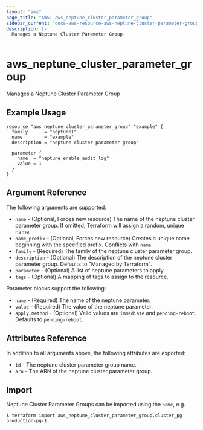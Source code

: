```yaml
---
layout: "aws"
page_title: "AWS: aws_neptune_cluster_parameter_group"
sidebar_current: "docs-aws-resource-aws-neptune-cluster-parameter-group"
description: |-
  Manages a Neptune Cluster Parameter Group
---
```


# aws_neptune_cluster_parameter_group

Manages a Neptune Cluster Parameter Group

## Example Usage

```hcl
resource "aws_neptune_cluster_parameter_group" "example" {
  family      = "neptune1"
  name        = "example"
  description = "neptune cluster parameter group"

  parameter {
    name  = "neptune_enable_audit_log"
    value = 1
  }
}
```

## Argument Reference

The following arguments are supported:

* `name` - (Optional, Forces new resource) The name of the neptune cluster parameter group. If omitted, Terraform will assign a random, unique name.
* `name_prefix` - (Optional, Forces new resource) Creates a unique name beginning with the specified prefix. Conflicts with `name`.
* `family` - (Required) The family of the neptune cluster parameter group.
* `description` - (Optional) The description of the neptune cluster parameter group. Defaults to "Managed by Terraform".
* `parameter` - (Optional) A list of neptune parameters to apply.
* `tags` - (Optional) A mapping of tags to assign to the resource.

Parameter blocks support the following:

* `name` - (Required) The name of the neptune parameter.
* `value` - (Required) The value of the neptune parameter.
* `apply_method` - (Optional) Valid values are `immediate` and `pending-reboot`. Defaults to `pending-reboot`.

## Attributes Reference

In addition to all arguments above, the following attributes are exported:

* `id` - The neptune cluster parameter group name.
* `arn` - The ARN of the neptune cluster parameter group.


## Import

Neptune Cluster Parameter Groups can be imported using the `name`, e.g.

```
$ terraform import aws_neptune_cluster_parameter_group.cluster_pg production-pg-1
```

